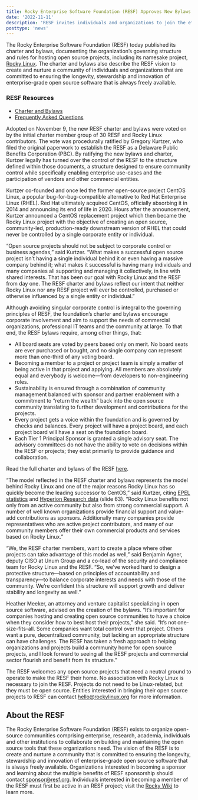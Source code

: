 ```yaml
---
title: Rocky Enterprise Software Foundation (RESF) Approves New Bylaws and Charter Designed to Ensure Open Community Control of Rocky Linux and Future RESF Projects
date: '2022-11-11'
description: 'RESF invites individuals and organizations to join the effort to preserve the longevity, stewardship and innovation of enterprise-grade open source software that is always freely available.'
posttype: 'news'
---
```


The Rocky Enterprise Software Foundation (RESF) today published its charter and bylaws, documenting the organization’s governing structure and rules for hosting open source projects, including its namesake project, [Rocky Linux](https://rockylinux.org/). The charter and bylaws also describe the RESF vision to create and nurture a community of individuals and organizations that are committed to ensuring the longevity, stewardship and innovation of enterprise-grade open source software that is always freely available.

### RESF Resources

- [Charter and Bylaws](https://rockylinux.org/bylaws-charter)
- [Frequently Asked Questions](https://rockylinux.org/resf-faq)

Adopted on November 9, the new RESF charter and bylaws were voted on by the initial charter member group of 30 RESF and Rocky Linux contributors. The vote was procedurally ratified by Gregory Kurtzer, who filed the original paperwork to establish the RESF as a Delaware Public Benefits Corporation (PBC). By ratifying the new bylaws and charter, Kurtzer legally has turned over the control of the RESF to the structure defined within those documents, a structure designed to ensure community control while specifically enabling enterprise use-cases and the participation of vendors and other commercial entities.

Kurtzer co-founded and once led the former open-source project CentOS Linux, a popular bug-for-bug-compatible alternative to Red Hat Enterprise Linux (RHEL). Red Hat ultimately acquired CentOS, officially absorbing it in 2014 and announcing its end of life in 2020. Hours after the announcement, Kurtzer announced a CentOS replacement project which then became the Rocky Linux project with the objective of creating an open source, community-led, production-ready downstream version of RHEL that could never be controlled by a single corporate entity or individual.

“Open source projects should not be subject to corporate control or business agendas,” said Kurtzer. “What makes a successful open source project isn’t having a single individual behind it or even having a massive company behind it; what makes it successful is having many individuals and many companies all supporting and managing it collectively, in line with shared interests. That has been our goal with Rocky Linux and the RESF from day one. The RESF charter and bylaws reflect our intent that neither Rocky Linux nor any RESF project will ever be controlled, purchased or otherwise influenced by a single entity or individual.”

Although avoiding singular corporate control is integral to the governing principles of RESF, the foundation’s charter and bylaws encourage corporate involvement and aim to support the needs of commercial organizations, professional IT teams and the community at large. To that end, the RESF bylaws require, among other things, that:

- All board seats are voted by peers based only on merit. No board seats are ever purchased or bought, and no single company can represent more than one-third of any voting board.
- Becoming a member to a project or project team is simply a matter of being active in that project and applying. All members are absolutely equal and everybody is welcome—from developers to non-engineering roles.
- Sustainability is ensured through a combination of community management balanced with sponsor and partner enablement with a commitment to “return the wealth” back into the open source community translating to further development and contributions for the projects.
- Every project gets a voice within the foundation and is governed by checks and balances. Every project will have a project board, and each project board will have a seat on the foundation board.
- Each Tier 1 Principal Sponsor is granted a single advisory seat. The advisory committees do not have the ability to vote on decisions within the RESF or projects; they exist primarily to provide guidance and collaboration.

Read the full charter and bylaws of the RESF [here](https://rockylinux.org/bylaws-charter).

“The model reflected in the RESF charter and bylaws represents the model behind Rocky Linux and one of the major reasons Rocky Linux has so quickly become the leading successor to CentOS,” said Kurtzer, citing [EPEL statistics](https://ciq.com/tracking-rocky-linux-growth-using-fedoras-epel-project/) and [Hyperion Research data](https://hyperionresearch.com/wp-content/uploads/2022/11/Hyperion-Research-SC22-HPC-Market_Combined-1.pdf) (slide 63). “Rocky Linux benefits not only from an active community but also from strong commercial support. A number of well known organizations provide financial support and value-add contributions as sponsors. Additionally many companies provide representatives who are active project contributors, and many of our community members offer their own commercial products and services based on Rocky Linux.”

“We, the RESF charter members, want to create a place where other projects can take advantage of this model as well,” said Benjamin Agner, deputy CISO at Unum Group and a co-lead of the security and compliance team for Rocky Linux and the RESF. “So, we’ve worked hard to design a protective structure—based on principles of accountability and transparency—to balance corporate interests and needs with those of the community. We’re confident this structure will support growth and deliver stability and longevity as well.”

Heather Meeker, an attorney and venture capitalist specializing in open source software, advised on the creation of the bylaws. “It’s important for companies hosting and creating open source communities to have a choice when they consider how to best host their projects,” she said. “It’s not one-size-fits-all. Some companies want total control over that project. Others want a pure, decentralized community, but lacking an appropriate structure can have challenges. The RESF has taken a fresh approach to helping organizations and projects build a community home for open source projects, and I look forward to seeing all the RESF projects and commercial sector flourish and benefit from its structure.”

The RESF welcomes any open source projects that need a neutral ground to operate to make the RESF their home. No association with Rocky Linux is necessary to join the RESF. Projects do not need to be Linux-related, but they must be open source. Entities interested in bringing their open source projects to RESF can contact hello@rockylinux.org for more information.

## About the RESF

The Rocky Enterprise Software Foundation (RESF) exists to organize open-source communities comprising enterprise, research, academia, individuals and other institutions to collaborate on building and maintaining the open source tools that these organizations need. The vision of the RESF is to create and nurture a community that is committed to ensuring the longevity, stewardship and innovation of enterprise-grade open source software that is always freely available. Organizations interested in becoming a sponsor and learning about the multiple benefits of RESF sponsorship should contact sponsor@resf.org. Individuals interested in becoming a member of the RESF must first be active in an RESF project; visit the [Rocky Wiki](https://wiki.rockylinux.org/contributing/#signing-agreements) to learn more.
